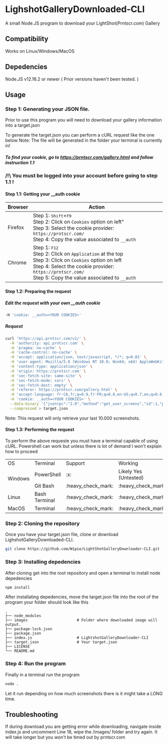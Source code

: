 # LighshotGalleryDownloaded-CLI
A small Node.JS program to download your LightShot(Prntscr.com) Gallery

## Compatibility

Works on Linux/Windows/MacOS

## Depedencies

Node.JS v12.16.2 or newer ( Prior versions haven't been tested. )

## Usage


### Step 1: Generating your JSON file.
Prior to use this program you will need to download your gallery information into a target.json

To generate the target.json you can perform a cURL request like the one below
Note: The file will be generated in the folder your terminal is currently in!

##### To find your cookie, go to https://prntscr.com/gallery.html and follow instruction 1.1
### /!\ You must be logged into your account before going to step 1.1 !

#### Step 1.1: Getting your __auth cookie
| Browser |Action|
|---------|---|
|Firefox|Step 1: <kbd>Shift</kbd>+<kbd>F9</kbd> <br> Step 2: Click on `Cookies` option on left"<br>Step 3: Select the cookie provider: `https://prntscr.com/`<br>Step 4: Copy the value associated to `__auth`|
|Chrome|Step 1: <kbd>F12</kbd><br>Step 2: Click on `Application` at the top<br>Step 3: Click on `Cookies` option on left<br>Step 4: Select the cookie provider: `https://prntscr.com/`<br>Step 5: Copy the value associated to `__auth`|

#### Step 1.2: Preparing the request
##### Edit the request with your own __auth cookie
```bash
-H 'cookie: __auth=<YOUR COOKIES>'
```

##### Request
```bash
curl 'https://api.prntscr.com/v1/' \
  -H 'authority: api.prntscr.com' \
  -H 'pragma: no-cache' \
  -H 'cache-control: no-cache' \
  -H 'accept: application/json, text/javascript, */*; q=0.01' \
  -H 'user-agent: Mozilla/5.0 (Windows NT 10.0; Win64; x64) AppleWebKit/537.36 (KHTML, like Gecko) Chrome/85.0.4183.102 Safari/537.36' \
  -H 'content-type: application/json' \
  -H 'origin: https://prntscr.com' \
  -H 'sec-fetch-site: same-site' \
  -H 'sec-fetch-mode: cors' \
  -H 'sec-fetch-dest: empty' \
  -H 'referer: https://prntscr.com/gallery.html' \
  -H 'accept-language: fr-CA,fr;q=0.9,fr-FR;q=0.8,en-US;q=0.7,en;q=0.6,it;q=0.5,ru;q=0.4' \
  -H 'cookie: __auth=<YOUR COOKIES>' \
  --data-binary '{"jsonrpc":"2.0","method":"get_user_screens","id":1,"params":{"count":10000}}' \
  --compressed > target.json
```
Note: This request will only retrieve your last 10.000 screenshots.

#### Step 1.3: Performing the request
To perform the above requeste you must have a terminal capable of using cURL. Powershell can work but unless there is lot of demand I won't explain how to proceed
<table>
  <tr>
    <td>OS</td>
    <td>Terminal</td>
    <td>Support</td>
    <td>Working</td>
    <td>Using cURL</td>
  </tr>
  <tr>
    <td rowspan=2>Windows</td>
    <td>PowerShell</td>
    <td>:x:</td>
    <td>Likely Yes (Untested)</td>
    <td>:x:</td>
  </tr>
  <tr>
    <td>Git Bash</td>
    <td>:heavy_check_mark:</td>
    <td>:heavy_check_mark:</td>
    <td>:heavy_check_mark:</td>
  </tr>
  <tr>
    <td>Linux</td>
    <td>Bash Terminal</td>
    <td>:heavy_check_mark:</td>
    <td>:heavy_check_mark:</td>
    <td>:heavy_check_mark:</td>
  </tr>
  <tr>
    <td>MacOS</td>
    <td>Terminal</td>
    <td>:heavy_check_mark:</td>
    <td>:heavy_check_mark:</td>
    <td>:heavy_check_mark:</td>
  </tr>
</table>
    

### Step 2: Cloning the repository
Once you have your target.json file, clone or download LighshotGalleryDownloaded-CLI.
```bash
git clone https://github.com/Wipie/LightShotGalleryDownloader-CLI.git
```

### Step 3: Installing depedencies
After cloning get into the root repository and open a terminal to install node depedencies
```bash
npm install
```

After installating depedencies, move the target.json file into the root of the program your folder should look like this

    .
    ├── node_modules                
    ├── images                      # Folder where downloaded image will output.
    ├── package-lock.json    
    ├── package.json        
    ├── index.js                    # LightshotGalleryDownloader-CLI
    ├── target.json                 # Your target.json
    ├── LICENSE
    └── README.md

### Step 4: Run the program
Finally in a terminal run the program
```bash
node .
```
Let it run depending on how much screenshots there is it might take a LONG time.


## Troubleshooting

If during download you are getting error while downloading, navigate inside index.js and uncomment Line 18, wipe the /images/ folder and try again. It will take longer but you won't be timed out by prntscr.com

